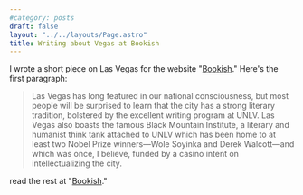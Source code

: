 ```yaml
---
#category: posts
draft: false
layout: "../../layouts/Page.astro"
title: Writing about Vegas at Bookish
---
```

I wrote a short piece on Las Vegas for the website "[Bookish](http://www.bookish.com/articles/sin-city-on-screen-sexy-and-shocking-scenes-set-in-las-vegas)." Here's the first paragraph:

>Las Vegas has long featured in our national consciousness, but most people will be surprised to learn that the city has a strong literary tradition, bolstered by the excellent writing program at UNLV. Las Vegas also boasts the famous Black Mountain Institute, a literary and humanist think tank attached to UNLV which has been home to at least two Nobel Prize winners—Wole Soyinka and Derek Walcott—and which was once, I believe, funded by a casino intent on intellectualizing the city.

read the rest at "[Bookish](http://www.bookish.com/articles/sin-city-on-screen-sexy-and-shocking-scenes-set-in-las-vegas)."